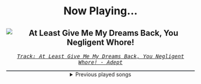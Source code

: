 <div align="center"> 
<h1>Now Playing...</h1>

![At Least Give Me My Dreams Back, You Negligent Whore!](https://i.scdn.co/image/ab67616d00001e021d1d6a809668bf20e8e8b9ec)
--
_<samp><a href="https://open.spotify.com/track/5YiZqG8WWYLjbhL5v9vbWw">Track: At Least Give Me My Dreams Back, You Negligent Whore! - Adept</a></samp>_

<div style="border: 1px #4B5054 solid"></div>
<details>
  <summary>
    Previous played songs
  </summary>
  <table>
    <thead>
      <tr>
        <th>
          Artist
        </th>
        <th>
          Song
        </th>
        <th>
          Link
        </th>
      </tr>
    </thead>
    <tbody>
      <tr><td>Adept</td><td>At Least Give Me My Dreams Back, You Negligent Whore!</td><td><a href="https://open.spotify.com/track/5YiZqG8WWYLjbhL5v9vbWw">https://open.spotify.com/track/5YiZqG8WWYLjbhL5v9vbWw</a></td></tr><tr><td>Memphis May Fire</td><td>Beneath The Skin - Acoustic</td><td><a href="https://open.spotify.com/track/3mLQeBbhciN9iCsIQ0G30K">https://open.spotify.com/track/3mLQeBbhciN9iCsIQ0G30K</a></td></tr><tr><td>Breaking Benjamin</td><td>Had Enough</td><td><a href="https://open.spotify.com/track/7qc9PaK7JeTgMkLwaXgW0q">https://open.spotify.com/track/7qc9PaK7JeTgMkLwaXgW0q</a></td></tr><tr><td>Breaking Benjamin</td><td>The Diary of Jane - Single Version</td><td><a href="https://open.spotify.com/track/0faXHILILebCGnJBPU6KJJ">https://open.spotify.com/track/0faXHILILebCGnJBPU6KJJ</a></td></tr><tr><td>Nonpoint</td><td>Generation Idiot</td><td><a href="https://open.spotify.com/track/589bxq7vfH9S5xsf6QZYLz">https://open.spotify.com/track/589bxq7vfH9S5xsf6QZYLz</a></td></tr><tr><td>Within Destruction</td><td>Scars</td><td><a href="https://open.spotify.com/track/0oCPNhMYmJ0BA6Zsg6NQiO">https://open.spotify.com/track/0oCPNhMYmJ0BA6Zsg6NQiO</a></td></tr><tr><td>Citizen Soldier</td><td>Irreplaceable</td><td><a href="https://open.spotify.com/track/2xJG9rtER4MyHIy4B6rYjp">https://open.spotify.com/track/2xJG9rtER4MyHIy4B6rYjp</a></td></tr><tr><td>coldrain</td><td>CALLING</td><td><a href="https://open.spotify.com/track/5BJ03eRmkLzu55YOKn4Eb7">https://open.spotify.com/track/5BJ03eRmkLzu55YOKn4Eb7</a></td></tr><tr><td>Like Ghosts</td><td>Iris Vol. II</td><td><a href="https://open.spotify.com/track/796tIGiLs0fcthbrtf0wRS">https://open.spotify.com/track/796tIGiLs0fcthbrtf0wRS</a></td></tr><tr><td>Evergrey</td><td>Blindfolded</td><td><a href="https://open.spotify.com/track/2EewKLJ6e2wOPFiQZXXGPY">https://open.spotify.com/track/2EewKLJ6e2wOPFiQZXXGPY</a></td></tr><tr><td>MOTHICA</td><td>CASUALTY</td><td><a href="https://open.spotify.com/track/3OWxpc6Zguzep0XKWGxDyc">https://open.spotify.com/track/3OWxpc6Zguzep0XKWGxDyc</a></td></tr><tr><td>Until I Wake</td><td>Inside My Head</td><td><a href="https://open.spotify.com/track/6YHWW4yvMjCu8HW5Se29tC">https://open.spotify.com/track/6YHWW4yvMjCu8HW5Se29tC</a></td></tr><tr><td>Deep as Ocean</td><td>Second Circle</td><td><a href="https://open.spotify.com/track/7xK4zeYArpNpd7U2AuclH7">https://open.spotify.com/track/7xK4zeYArpNpd7U2AuclH7</a></td></tr><tr><td>Caliban</td><td>Ascent of the Blessed</td><td><a href="https://open.spotify.com/track/3JMYyEl5CVxJir4o32n31E">https://open.spotify.com/track/3JMYyEl5CVxJir4o32n31E</a></td></tr><tr><td>Beartooth</td><td>Permanently Sealed - Bonus Track</td><td><a href="https://open.spotify.com/track/2KEbK50PjCZKdbaycJkYy1">https://open.spotify.com/track/2KEbK50PjCZKdbaycJkYy1</a></td></tr><tr><td>Motionless In White</td><td>Cyberhex</td><td><a href="https://open.spotify.com/track/2vNUATEUKbavRo2gMjHs2S">https://open.spotify.com/track/2vNUATEUKbavRo2gMjHs2S</a></td></tr><tr><td>Jonathan Young</td><td>Spongebob Squarepants</td><td><a href="https://open.spotify.com/track/6uOfi7RW7ce73jdj1e7TG2">https://open.spotify.com/track/6uOfi7RW7ce73jdj1e7TG2</a></td></tr><tr><td>Subwoolfer</td><td>Worst Kept Secret</td><td><a href="https://open.spotify.com/track/405Zy4AndqlaewcRzyKRtP">https://open.spotify.com/track/405Zy4AndqlaewcRzyKRtP</a></td></tr><tr><td>Void Chapter</td><td>Phobia</td><td><a href="https://open.spotify.com/track/7xjX88K4f6veA1u2ro7NVJ">https://open.spotify.com/track/7xjX88K4f6veA1u2ro7NVJ</a></td></tr><tr><td>Nine Lashes</td><td>Anthem Of The Lonely</td><td><a href="https://open.spotify.com/track/1bKRtH1leT7y003VikaXUc">https://open.spotify.com/track/1bKRtH1leT7y003VikaXUc</a></td></tr>
    </tbody>
  </table>
</details>

</div>
